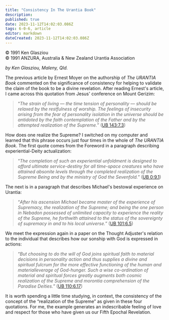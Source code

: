 ```yaml
---
title: "Consistency In The Urantia Book"
description: 
published: true
date: 2023-11-12T14:02:03.086Z
tags: 6-0-6, article
editor: markdown
dateCreated: 2023-11-12T14:02:03.086Z
---
```


<p class="v-card v-sheet theme--light gray lighten-3 px-2 py-1">© 1991 Ken Glasziou<br>© 1991 ANZURA, Australia & New Zealand Urantia Association</p>

_by Ken Glasziou, Maleny, Qld._

The previous article by Ernest Moyer on the authorship of _The URANTIA Book_ commented on the significance of consistency for helping to validate the claim of the book to be a divine revelation. After reading Ernest's article, I came across this quotation from Jesus' conference on Mount Gerizim:

> “_The strain of living — the time tension of personality — should be relaxed by the restfulness of worship. The feelings of insecurity arising from the fear of personality isolation in the universe should be antidoted by the faith contemplation of the Father and by the attempted realization of the Supreme._” ([UB 143:7.3](/en/The_Urantia_Book/143#p7_3))

How does one realize the Supreme? I switched on my computer and learned that this phrase occurs just four times in the whole of _The URANTIA Book_. The first quote comes from the Foreword in a paragraph describing experiential-Deity actualization:

> “_The completion of such an experiential unfoldment is designed to afford ultimate service-destiny for all time-space creatures who have attained absonite levels through the completed realization of the Supreme Being and by the ministry of God the Sevenfold._” ([UB 0:9.1](/en/The_Urantia_Book/0#p9_1))

The next is in a paragraph that describes Michael's bestowal experience on Urantia:

> “_After his ascension Michael became master of the experience of Supremacy, the realization of the Supreme; and being the one person in Nebadon possessed of unlimited capacity to experience the reality of the Supreme, he forthwith attained to the status of the sovereignty of supremacy in and to his local universe._” ([UB 101:6.5](/en/The_Urantia_Book/101#p6_5))

We meet the expression again in a paper on the Thought Adjuster's relation to the individual that describes how our sonship with God is expressed in actions:

> “_But choosing to do the will of God joins spiritual faith to material decisions in personality action and thus supplies a divine and spiritual fulcrum for the more effective functioning of the human and materialleverage of God-hunger. Such a wise co-ordination of material and spiritual forces greatly augments both cosmic realization of the Supreme and morontia comprehension of the Paradise Deities._” ([UB 110:6.17](/en/The_Urantia_Book/110#p6_17))

It is worth spending a little time studying, in context, the consistency of the concept of the “realization of the Supreme” as given in these four quotations. For me, the example generates an indescribable feeling of love and respect for those who have given us our Fifth Epochal Revelation.